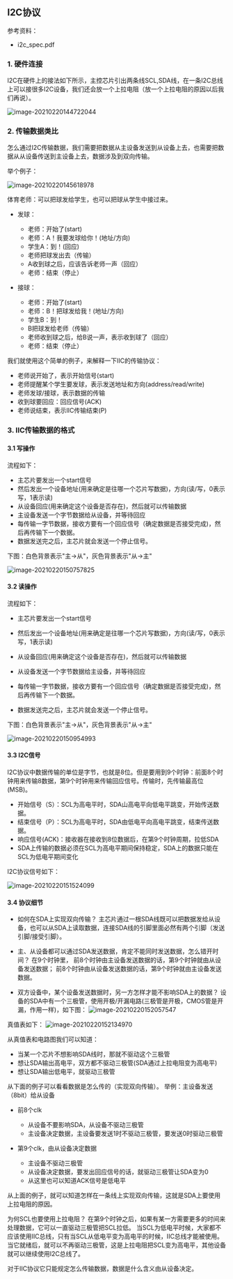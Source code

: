 ## I2C协议

参考资料：

* i2c_spec.pdf

### 1. 硬件连接

I2C在硬件上的接法如下所示，主控芯片引出两条线SCL,SDA线，在一条I2C总线上可以接很多I2C设备，我们还会放一个上拉电阻（放一个上拉电阻的原因以后我们再说）。

![image-20210220144722044](pic/04_I2C/005_i2c_hardware_connect.png)

### 2. 传输数据类比

怎么通过I2C传输数据，我们需要把数据从主设备发送到从设备上去，也需要把数据从从设备传送到主设备上去，数据涉及到双向传输。

举个例子：

![image-20210220145618978](pic/04_I2C/006_teacher_and_student.png)

体育老师：可以把球发给学生，也可以把球从学生中接过来。

* 发球：
  * 老师：开始了(start)
  * 老师：A！我要发球给你！(地址/方向)
  * 学生A：到！(回应)
  * 老师把球发出去（传输）
  * A收到球之后，应该告诉老师一声（回应）
  * 老师：结束（停止）

* 接球：
  * 老师：开始了(start)
  * 老师：B！把球发给我！(地址/方向)
  * 学生B：到！
  * B把球发给老师（传输）
  * 老师收到球之后，给B说一声，表示收到球了（回应）
  * 老师：结束（停止）

我们就使用这个简单的例子，来解释一下IIC的传输协议：

* 老师说开始了，表示开始信号(start)
* 老师提醒某个学生要发球，表示发送地址和方向(address/read/write)
* 老师发球/接球，表示数据的传输
* 收到球要回应：回应信号(ACK)
* 老师说结束，表示IIC传输结束(P)



### 3. IIC传输数据的格式

#### 3.1 写操作

流程如下：

* 主芯片要发出一个start信号
* 然后发出一个设备地址(用来确定是往哪一个芯片写数据)，方向(读/写，0表示写，1表示读)
* 从设备回应(用来确定这个设备是否存在)，然后就可以传输数据
* 主设备发送一个字节数据给从设备，并等待回应
* 每传输一字节数据，接收方要有一个回应信号（确定数据是否接受完成)，然后再传输下一个数据。
* 数据发送完之后，主芯片就会发送一个停止信号。

下图：白色背景表示"主→从"，灰色背景表示"从→主"

![image-20210220150757825](pic/04_I2C/007_i2c_write.png)

#### 3.2 读操作

流程如下：

* 主芯片要发出一个start信号
* 然后发出一个设备地址(用来确定是往哪一个芯片写数据)，方向(读/写，0表示写，1表示读)
* 从设备回应(用来确定这个设备是否存在)，然后就可以传输数据

* 从设备发送一个字节数据给主设备，并等待回应
* 每传输一字节数据，接收方要有一个回应信号（确定数据是否接受完成)，然后再传输下一个数据。
* 数据发送完之后，主芯片就会发送一个停止信号。

下图：白色背景表示"主→从"，灰色背景表示"从→主"

![image-20210220150954993](pic/04_I2C/008_i2c_read.png)



#### 3.3 I2C信号

I2C协议中数据传输的单位是字节，也就是8位。但是要用到9个时钟：前面8个时钟用来传输8数据，第9个时钟用来传输回应信号。传输时，先传输最高位(MSB)。

* 开始信号（S）：SCL为高电平时，SDA山高电平向低电平跳变，开始传送数据。
* 结束信号（P）：SCL为高电平时，SDA由低电平向高电平跳变，结束传送数据。
* 响应信号(ACK)：接收器在接收到8位数据后，在第9个时钟周期，拉低SDA
* SDA上传输的数据必须在SCL为高电平期间保持稳定，SDA上的数据只能在SCL为低电平期间变化

I2C协议信号如下：

![image-20210220151524099](pic/04_I2C/009_i2c_signal.png)



#### 3.4 协议细节

* 如何在SDA上实现双向传输？
  主芯片通过一根SDA线既可以把数据发给从设备，也可以从SDA上读取数据，连接SDA线的引脚里面必然有两个引脚（发送引脚/接受引脚）。

* 主、从设备都可以通过SDA发送数据，肯定不能同时发送数据，怎么错开时间？
  在9个时钟里，
  前8个时钟由主设备发送数据的话，第9个时钟就由从设备发送数据；
  前8个时钟由从设备发送数据的话，第9个时钟就由主设备发送数据。
* 双方设备中，某个设备发送数据时，另一方怎样才能不影响SDA上的数据？
  设备的SDA中有一个三极管，使用开极/开漏电路(三极管是开极，CMOS管是开漏，作用一样)，如下图：
  ![image-20210220152057547](pic/04_I2C/010_i2c_signal_internal.png)

真值表如下：
![image-20210220152134970](pic/04_I2C/011_true_value_table.png)



从真值表和电路图我们可以知道：

* 当某一个芯片不想影响SDA线时，那就不驱动这个三极管
* 想让SDA输出高电平，双方都不驱动三极管(SDA通过上拉电阻变为高电平)
* 想让SDA输出低电平，就驱动三极管



从下面的例子可以看看数据是怎么传的（实现双向传输）。
举例：主设备发送（8bit）给从设备

* 前8个clk
  * 从设备不要影响SDA，从设备不驱动三极管
  * 主设备决定数据，主设备要发送1时不驱动三极管，要发送0时驱动三极管

* 第9个clk，由从设备决定数据
  * 主设备不驱动三极管
  * 从设备决定数据，要发出回应信号的话，就驱动三极管让SDA变为0
  * 从这里也可以知道ACK信号是低电平



从上面的例子，就可以知道怎样在一条线上实现双向传输，这就是SDA上要使用上拉电阻的原因。



为何SCL也要使用上拉电阻？
在第9个时钟之后，如果有某一方需要更多的时间来处理数据，它可以一直驱动三极管把SCL拉低。
当SCL为低电平时候，大家都不应该使用IIC总线，只有当SCL从低电平变为高电平的时候，IIC总线才能被使用。
当它就绪后，就可以不再驱动三极管，这是上拉电阻把SCL变为高电平，其他设备就可以继续使用I2C总线了。



对于IIC协议它只能规定怎么传输数据，数据是什么含义由从设备决定。

 


